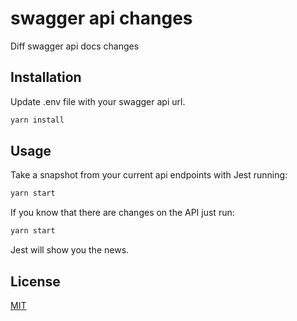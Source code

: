 # swagger api changes

Diff swagger api docs changes

## Installation

Update .env file with your swagger api url.

```bash
yarn install
```

## Usage

Take a snapshot from your current api endpoints with Jest running:

```bash
yarn start
```

If you know that there are changes on the API just run:

```bash
yarn start
```

Jest will show you the news.

## License

[MIT](https://choosealicense.com/licenses/mit/)
